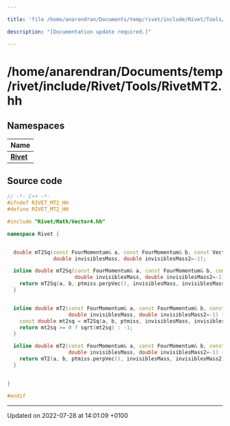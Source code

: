 ```yaml
---

title: 'file /home/anarendran/Documents/temp/rivet/include/Rivet/Tools/RivetMT2.hh'

description: "[Documentation update required.]"

---
```


# /home/anarendran/Documents/temp/rivet/include/Rivet/Tools/RivetMT2.hh



## Namespaces

| Name           |
| -------------- |
| **[Rivet](http://example.org/namespaces/namespacerivet/)**  |




## Source code

```cpp
// -*- C++ -*-
#ifndef RIVET_MT2_HH
#define RIVET_MT2_HH

#include "Rivet/Math/Vector4.hh"

namespace Rivet {


  double mT2Sq(const FourMomentum& a, const FourMomentum& b, const Vector3& ptmiss,
               double invisiblesMass, double invisiblesMass2=-1);

  inline double mT2Sq(const FourMomentum& a, const FourMomentum& b, const FourMomentum& ptmiss,
                      double invisiblesMass, double invisiblesMass2=-1) {
    return mT2Sq(a, b, ptmiss.perpVec(), invisiblesMass, invisiblesMass2);
  }


  inline double mT2(const FourMomentum& a, const FourMomentum& b, const Vector3& ptmiss,
                    double invisiblesMass, double invisiblesMass2=-1) {
    const double mt2sq = mT2Sq(a, b, ptmiss, invisiblesMass, invisiblesMass2);
    return mt2sq >= 0 ? sqrt(mt2sq) : -1;
  }

  inline double mT2(const FourMomentum& a, const FourMomentum& b, const FourMomentum& ptmiss,
                    double invisiblesMass, double invisiblesMass2=-1) {
    return mT2(a, b, ptmiss.perpVec(), invisiblesMass, invisiblesMass2);
  }


}

#endif
```


-------------------------------

Updated on 2022-07-28 at 14:01:09 +0100
